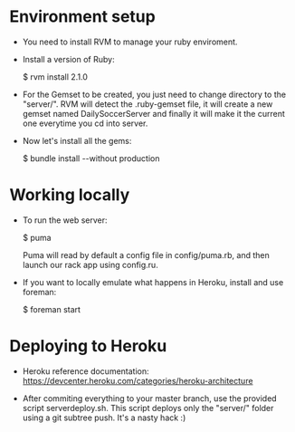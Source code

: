 Environment setup
==================

- You need to install RVM to manage your ruby enviroment.

- Install a version of Ruby:
	
	$ rvm install 2.1.0

- For the Gemset to be created, you just need to change directory to the "server/". RVM will detect the .ruby-gemset file, it will create a
  new gemset named DailySoccerServer and finally it will make it the current one everytime you cd into server.


- Now let's install all the gems:

	$ bundle install --without production


Working locally
===============

- To run the web server:

	$ puma

  Puma will read by default a config file in config/puma.rb, and then launch our rack app
  using config.ru.

- If you want to locally emulate what happens in Heroku, install and use foreman:

	$ foreman start


Deploying to Heroku
===================

- Heroku reference documentation:
	https://devcenter.heroku.com/categories/heroku-architecture

- After commiting everything to your master branch, use the provided script serverdeploy.sh. 
  This script deploys only the "server/" folder using a git subtree push. It's a nasty hack :)
